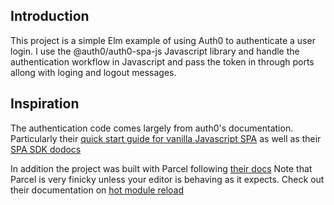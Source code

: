 Introduction
---

This project is a simple Elm example of using Auth0 to authenticate a user
login. I use the @auth0/auth0-spa-js Javascript library and handle the
authentication workflow in Javascript and pass the token in through ports
allong with loging and logout messages.

Inspiration
---

The authentication code comes largely from auth0's documentation. Particularly their [quick start guide for vanilla Javascript SPA](https://auth0.com/docs/quickstart/spa/vanillajs/01-login) as well as their [SPA SDK dodocs](https://auth0.com/docs/libraries/auth0-single-page-app-sdk)

In addition the project was built with Parcel following [their docs](https://parceljs.org/elm.html) Note that Parcel is very finicky unless your editor is behaving as it expects. Check out their documentation on [hot module reload](https://parceljs.org/hmr.html)
